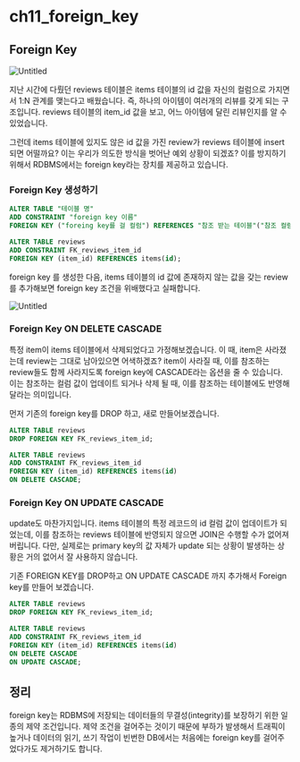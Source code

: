 # ch11_foreign_key

## Foreign Key

![Untitled](ch4_14_foreign_key%203f9352b1e2f94bc88871b316eb83ea00/Untitled.png)

지난 시간에 다뤘던 reviews 테이블은 items 테이블의 id 값을 자신의 컬럼으로 가지면서 1:N 관계를 맺는다고 배웠습니다. 즉, 하나의 아이템이 여러개의 리뷰를 갖게 되는 구조입니다. reviews 테이블의 item_id 값을 보고, 어느 아이템에 달린 리뷰인지를 알 수 있었습니다. 

그런데 items 테이블에 있지도 않은 id 값을 가진 review가 reviews 테이블에 insert 되면 어떨까요? 이는 우리가 의도한 방식을 벗어난 예외 상황이 되겠죠? 이를 방지하기 위해서 RDBMS에서는 foreign key라는 장치를 제공하고 있습니다.

### Foreign Key 생성하기

```sql
ALTER TABLE "테이블 명"
ADD CONSTRAINT "foreign key 이름"
FOREIGN KEY ("foreing key를 걸 컬럼") REFERENCES "참조 받는 테이블"("참조 컬럼");
```

```sql
ALTER TABLE reviews
ADD CONSTRAINT FK_reviews_item_id
FOREIGN KEY (item_id) REFERENCES items(id);
```

foreign key 를 생성한 다음, items 테이블의 id 값에 존재하지 않는 값을 갖는 review를 추가해보면 foreign key 조건을 위배했다고 실패합니다.

![Untitled](ch4_14_foreign_key%203f9352b1e2f94bc88871b316eb83ea00/Untitled%201.png)

### Foreign Key ON DELETE CASCADE

특정 item이 items 테이블에서 삭제되었다고 가정해보겠습니다. 이 때, item은 사라졌는데 review는 그대로 남아있으면 어색하겠죠? item이 사라질 때, 이를 참조하는 review들도 함께 사라지도록 foreign key에 CASCADE라는 옵션을 줄 수 있습니다. 이는 참조하는 컬럼 값이 업데이트 되거나 삭제 될 때, 이를 참조하는 테이블에도 반영해달라는 의미입니다.

먼저 기존의 foreign key를 DROP 하고, 새로 만들어보겠습니다.

```sql
ALTER TABLE reviews
DROP FOREIGN KEY FK_reviews_item_id;
```

```sql
ALTER TABLE reviews
ADD CONSTRAINT FK_reviews_item_id
FOREIGN KEY (item_id) REFERENCES items(id)
ON DELETE CASCADE;
```

### Foreign Key ON UPDATE CASCADE

update도 마찬가지입니다. items 테이블의 특정 레코드의 id 컬럼 값이 업데이트가 되었는데, 이를 참조하는 reviews 테이블에 반영되지 않으면 JOIN은 수행할 수가 없어져 버립니다. 다만, 실제로는 primary key의 값 자체가 update 되는 상황이 발생하는 상황은 거의 없어서 잘 사용하지 않습니다.

기존 FOREIGN KEY를 DROP하고  ON UPDATE CASCADE 까지 추가해서 Foreign key를 만들어 보겠습니다. 

```sql
ALTER TABLE reviews
DROP FOREIGN KEY FK_reviews_item_id;
```

```sql
ALTER TABLE reviews
ADD CONSTRAINT FK_reviews_item_id
FOREIGN KEY (item_id) REFERENCES items(id)
ON DELETE CASCADE
ON UPDATE CASCADE;
```

## 정리

foreign key는 RDBMS에 저장되는 데이터들의 무결성(integrity)를 보장하기 위한 일종의 제약 조건입니다. 제약 조건을 걸어주는 것이기 때문에 부하가 발생해서 트래픽이 높거나 데이터의 읽기, 쓰기 작업이 빈번한 DB에서는 처음에는 foreign key를 걸어주었다가도 제거하기도 합니다.